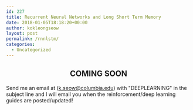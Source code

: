 ```yaml
---
id: 227
title: Recurrent Neural Networks and Long Short Term Memory
date: 2018-01-05T18:18:20+00:00
author: kokleongseow
layout: post
permalink: /rnnlstm/
categories:
  - Uncategorized
---
```


## <center>COMING SOON</center>

Send me an email at (k.seow@columbia.edu) with "DEEPLEARNING" in the subject line and I will email you when the reinforcement/deep learning guides are posted/updated!